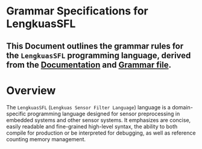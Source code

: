 # Grammar Specifications for LengkuasSFL
This Document outlines the grammar rules for the `LengkuasSFL` programming language, derived from the [Documentation](https://github.com/TheSkyler-Dev/LengkuasSFL/blob/main/Doc/A-Tour-of-LengkuasSFL.md) and [Grammar file](https://github.com/TheSkyler-Dev/LengkuasSFL/blob/main/Grammar/LengkuasSFL.g4).
---
# Overview
The `LengkuasSFL` (`Lengkuas Sensor Filter Language`) language is a domain-specific programming language designed for sensor preprocessing in embedded systems and other sensor systems. It emphasizes are concise, easily readable and fine-grained high-level syntax, the ability to both compile for production or be interpreted for debugging, as well as reference counting memory management. 
